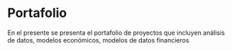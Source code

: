 # Portafolio
En el presente se presenta el portafolio de proyectos que incluyen análisis de datos, modelos económicos, modelos de datos financieros
